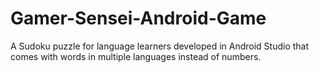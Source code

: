 # Gamer-Sensei-Android-Game
A Sudoku puzzle for language learners developed in Android Studio that comes with words in multiple languages instead of numbers.
